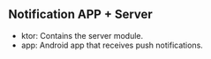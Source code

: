 ## Notification APP + Server

- ktor: Contains the server module.
- app: Android app that receives push notifications.
